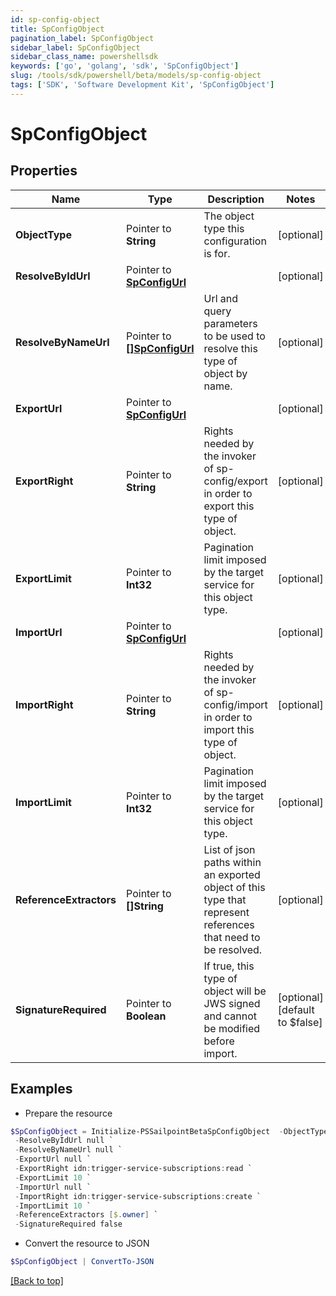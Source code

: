 ```yaml
---
id: sp-config-object
title: SpConfigObject
pagination_label: SpConfigObject
sidebar_label: SpConfigObject
sidebar_class_name: powershellsdk
keywords: ['go', 'golang', 'sdk', 'SpConfigObject'] 
slug: /tools/sdk/powershell/beta/models/sp-config-object
tags: ['SDK', 'Software Development Kit', 'SpConfigObject']
---
```



# SpConfigObject

## Properties

Name | Type | Description | Notes
------------ | ------------- | ------------- | -------------
**ObjectType** |  Pointer to **String** | The object type this configuration is for. | [optional] 
**ResolveByIdUrl** |  Pointer to [**SpConfigUrl**](sp-config-url) |  | [optional] 
**ResolveByNameUrl** |  Pointer to [**[]SpConfigUrl**](sp-config-url) | Url and query parameters to be used to resolve this type of object by name. | [optional] 
**ExportUrl** |  Pointer to [**SpConfigUrl**](sp-config-url) |  | [optional] 
**ExportRight** |  Pointer to **String** | Rights needed by the invoker of sp-config/export in order to export this type of object. | [optional] 
**ExportLimit** |  Pointer to **Int32** | Pagination limit imposed by the target service for this object type. | [optional] 
**ImportUrl** |  Pointer to [**SpConfigUrl**](sp-config-url) |  | [optional] 
**ImportRight** |  Pointer to **String** | Rights needed by the invoker of sp-config/import in order to import this type of object. | [optional] 
**ImportLimit** |  Pointer to **Int32** | Pagination limit imposed by the target service for this object type. | [optional] 
**ReferenceExtractors** |  Pointer to **[]String** | List of json paths within an exported object of this type that represent references that need to be resolved. | [optional] 
**SignatureRequired** |  Pointer to **Boolean** | If true, this type of object will be JWS signed and cannot be modified before import. | [optional] [default to $false]

## Examples

- Prepare the resource
```powershell
$SpConfigObject = Initialize-PSSailpointBetaSpConfigObject  -ObjectType TRIGGER_SUBSCRIPTION `
 -ResolveByIdUrl null `
 -ResolveByNameUrl null `
 -ExportUrl null `
 -ExportRight idn:trigger-service-subscriptions:read `
 -ExportLimit 10 `
 -ImportUrl null `
 -ImportRight idn:trigger-service-subscriptions:create `
 -ImportLimit 10 `
 -ReferenceExtractors [$.owner] `
 -SignatureRequired false
```

- Convert the resource to JSON
```powershell
$SpConfigObject | ConvertTo-JSON
```


[[Back to top]](#) 

